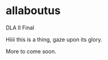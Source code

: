 allaboutus
==========

DLA II Final

Hiiii this is a thing, gaze upon its glory.

More to come soon.
